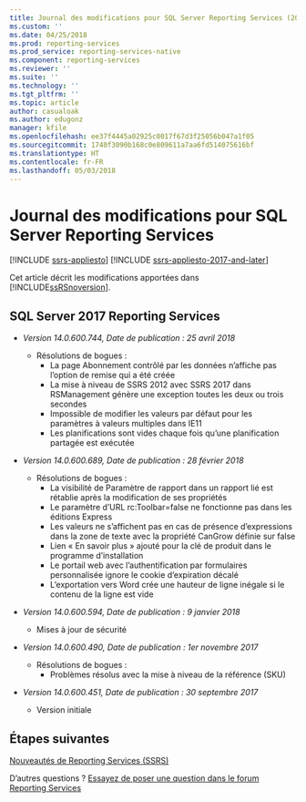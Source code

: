 ```yaml
---
title: Journal des modifications pour SQL Server Reporting Services (2017 et versions ultérieures) | Microsoft Docs
ms.custom: ''
ms.date: 04/25/2018
ms.prod: reporting-services
ms.prod_service: reporting-services-native
ms.component: reporting-services
ms.reviewer: ''
ms.suite: ''
ms.technology: ''
ms.tgt_pltfrm: ''
ms.topic: article
author: casualoak
ms.author: edugonz
manager: kfile
ms.openlocfilehash: ee37f4445a02925c0017f67d3f25056b047a1f05
ms.sourcegitcommit: 1740f3090b168c0e809611a7aa6fd514075616bf
ms.translationtype: HT
ms.contentlocale: fr-FR
ms.lasthandoff: 05/03/2018
---
```

# <a name="change-log-for-sql-server-reporting-services"></a>Journal des modifications pour SQL Server Reporting Services

[!INCLUDE [ssrs-appliesto](../includes/ssrs-appliesto.md)] [!INCLUDE [ssrs-appliesto-2017-and-later](../includes/ssrs-appliesto-2017-and-later.md)] 

Cet article décrit les modifications apportées dans [!INCLUDE[ssRSnoversion](../includes/ssrsnoversion-md.md)]. 

## <a name="sql-server-2017-reporting-services"></a>SQL Server 2017 Reporting Services 

- *Version 14.0.600.744, Date de publication : 25 avril 2018* 
    - Résolutions de bogues :
        - La page Abonnement contrôlé par les données n’affiche pas l’option de remise qui a été créée
        - La mise à niveau de SSRS 2012 avec SSRS 2017 dans RSManagement génère une exception toutes les deux ou trois secondes
        - Impossible de modifier les valeurs par défaut pour les paramètres à valeurs multiples dans IE11
        - Les planifications sont vides chaque fois qu’une planification partagée est exécutée

- *Version 14.0.600.689, Date de publication : 28 février 2018* 
    - Résolutions de bogues :
        - La visibilité de Paramètre de rapport dans un rapport lié est rétablie après la modification de ses propriétés
        - Le paramètre d’URL rc:Toolbar=false ne fonctionne pas dans les éditions Express
        - Les valeurs ne s’affichent pas en cas de présence d’expressions dans la zone de texte avec la propriété CanGrow définie sur false
        - Lien « En savoir plus » ajouté pour la clé de produit dans le programme d’installation
        - Le portail web avec l’authentification par formulaires personnalisée ignore le cookie d’expiration décalé
        - L’exportation vers Word crée une hauteur de ligne inégale si le contenu de la ligne est vide

- *Version 14.0.600.594, Date de publication : 9 janvier 2018*
    - Mises à jour de sécurité

- *Version 14.0.600.490, Date de publication : 1er novembre 2017* 
    - Résolutions de bogues :
        - Problèmes résolus avec la mise à niveau de la référence (SKU)

- *Version 14.0.600.451, Date de publication : 30 septembre 2017* 
    - Version initiale

## <a name="next-steps"></a>Étapes suivantes

[Nouveautés de Reporting Services (SSRS)](what-s-new-in-sql-server-reporting-services-ssrs.md)   

D’autres questions ? [Essayez de poser une question dans le forum Reporting Services](http://go.microsoft.com/fwlink/?LinkId=620231)
